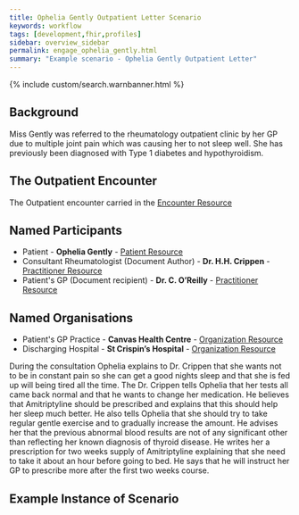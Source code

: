 ```yaml
---
title: Ophelia Gently Outpatient Letter Scenario
keywords: workflow
tags: [development,fhir,profiles]
sidebar: overview_sidebar
permalink: engage_ophelia_gently.html
summary: "Example scenario - Ophelia Gently Outpatient Letter"
---
```


{% include custom/search.warnbanner.html %}

## Background ##
Miss Gently was referred to the rheumatology outpatient clinic by her GP due to multiple joint pain which was causing her to not sleep well. She has previously been diagnosed with Type 1 diabetes and hypothyroidism. 

## The Outpatient Encounter ##

The Outpatient encounter carried in the [Encounter Resource](https://fhir.nhs.uk/STU3/StructureDefinition/CareConnect-ITK-Encounter-1)

## Named Participants ##

- Patient - **Ophelia Gently** - [Patient Resource](https://fhir.hl7.org.uk/STU3/StructureDefinition/CareConnect-Patient-1)
- Consultant Rheumatologist (Document Author) - **Dr. H.H. Crippen** - [Practitioner Resource](https://fhir.hl7.org.uk/STU3/StructureDefinition/CareConnect-Practitioner-1)
- Patient's GP (Document recipient) - **Dr.  C. O’Reilly** - [Practitioner Resource](https://fhir.hl7.org.uk/STU3/StructureDefinition/CareConnect-Practitioner-1)

## Named Organisations ##

- Patient's GP Practice - **Canvas Health Centre** - [Organization Resource](https://fhir.hl7.org.uk/STU3/StructureDefinition/CareConnect-Organization-1)
- Discharging Hospital - **St Crispin’s Hospital** - [Organization Resource](https://fhir.hl7.org.uk/STU3/StructureDefinition/CareConnect-Organization-1)

During the consultation Ophelia explains to Dr. Crippen that she wants not to be in constant pain so she can get a good nights sleep and that she is fed up will being tired all the time. The Dr. Crippen tells Ophelia that her tests all came back normal and that he wants to change her medication. He believes that Amitriptyline should be prescribed and explains that this should help her sleep much better. He also tells Ophelia that she should try to take regular gentle exercise and to gradually increase the amount. He advises her that the previous abnormal blood results are not of any  significant other than reflecting her known diagnosis of thyroid disease.
He writes her a prescription for two weeks supply of Amitriptyline explaining that she need to take it about an hour before going to bed. He says that he will instruct her GP to prescribe more after the first two weeks course.

## Example Instance of Scenario ##

<script src="https://gist.github.com/IOPS-DEV/7f7b6a3aa15ac1465cfe9c10256d7531.js"></script>





